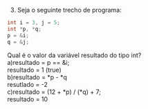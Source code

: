 3. Seja o seguinte trecho de programa:<br>
```c
int i = 3, j = 5;
int *p, *q;
p = &i;
q = &j;
```

Qual é o valor da variável resultado do tipo int?<br>
a)resultado = p == &i;<br>
resultado = 1 (true)<br>
b)resultado = *p - *q<br>
resutlado = -2<br>
c)resultado = (12 + *p) / (*q) + 7;<br>
resultado = 10<br>
